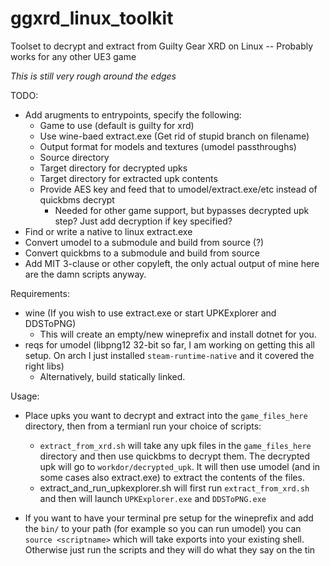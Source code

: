 # ggxrd_linux_toolkit
Toolset to decrypt and extract from Guilty Gear XRD on Linux -- Probably works for any other UE3 game

*This is still very rough around the edges*

TODO:
* Add arugments to entrypoints, specify the following:
  * Game to use (default is guilty for xrd)
  * Use wine-baed extract.exe (Get rid of stupid branch on filename)
  * Output format for models and textures (umodel passthroughs)
  * Source directory
  * Target directory for decrypted upks
  * Target directory for extracted upk contents
  * Provide AES key and feed that to umodel/extract.exe/etc instead of quickbms decrypt 
    * Needed for other game support, but bypasses decrypted upk step?  Just add decryption if key specified?
* Find or write a native to linux extract.exe
* Convert umodel to a submodule and build from source (?) 
* Convert quickbms to a submodule and build from source
* Add MIT 3-clause or other copyleft, the only actual output of mine here are the damn scripts anyway.

Requirements:
* wine (If you wish to use extract.exe or start UPKExplorer and DDSToPNG)
  * This will create an empty/new wineprefix and install dotnet for you.
* reqs for umodel (libpng12 32-bit so far, I am working on getting this all setup.  On arch I just installed `steam-runtime-native` and it covered the right libs)
  * Alternatively, build statically linked. 

Usage:
* Place upks you want to decrypt and extract into the `game_files_here` directory, then from a termianl run your choice of scripts:
  *  `extract_from_xrd.sh` will take any upk files in the `game_files_here` directory and then use quickbms to decrypt them.  The decrypted upk will go to `workdor/decrypted_upk`.  It will then use umodel (and in some cases also extract.exe) to extract the contents of the files. 
  *  extract_and_run_upkexplorer.sh will first run `extract_from_xrd.sh` and then will launch `UPKExplorer.exe` and `DDSToPNG.exe` 

* If you want to have your terminal pre setup for the wineprefix and add the `bin/` to your path (for example so you can run umodel) you can `source <scriptname>` which will take exports into your existing shell.  Otherwise just run the scripts and they will do what they say on the tin
